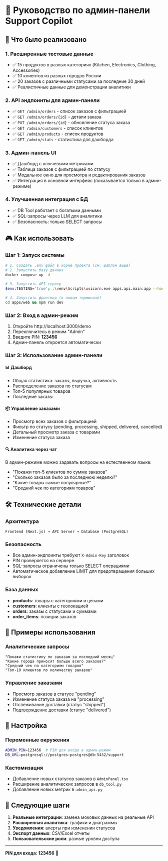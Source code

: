 # 🎯 Руководство по админ-панели Support Copilot

## 🚀 Что было реализовано

### 1. **Расширенные тестовые данные**
- ✅ 15 продуктов в разных категориях (Kitchen, Electronics, Clothing, Accessories)
- ✅ 10 клиентов из разных городов России
- ✅ 20 заказов с различными статусами за последние 30 дней
- ✅ Реалистичные данные для демонстрации аналитики

### 2. **API эндпоинты для админ-панели**
- ✅ `GET /admin/orders` - список заказов с фильтрацией
- ✅ `GET /admin/orders/{id}` - детали заказа
- ✅ `PUT /admin/orders/{id}` - обновление статуса заказа
- ✅ `GET /admin/customers` - список клиентов
- ✅ `GET /admin/products` - список продуктов
- ✅ `GET /admin/stats` - статистика для дашборда

### 3. **Админ-панель UI**
- ✅ Дашборд с ключевыми метриками
- ✅ Таблица заказов с фильтрацией по статусу
- ✅ Модальное окно для просмотра и редактирования заказов
- ✅ Интеграция в основной интерфейс (показывается только в админ-режиме)

### 4. **Улучшенная интеграция с БД**
- ✅ DB Tool работает с богатыми данными
- ✅ SQL-запросы через LLM для аналитики
- ✅ Безопасность: только SELECT запросы

## 🎮 Как использовать

### Шаг 1: Запуск системы
```bash
# 1. Создать .env файл в корне проекта (см. шаблон выше)
# 2. Запустить базу данных
docker-compose up -d

# 3. Запустить API сервер
$env:TESTING='true'; .\venv\Scripts\uvicorn.exe apps.api.main:app --host 0.0.0.0 --port 8000 --reload

# 4. Запустить фронтенд (в новом терминале)
cd apps/web && npm run dev
```

### Шаг 2: Вход в админ-режим
1. Откройте http://localhost:3000/demo
2. Переключитесь в режим "Admin"
3. Введите PIN: **123456**
4. Админ-панель откроется автоматически

### Шаг 3: Использование админ-панели

#### 📊 Дашборд
- Общая статистика: заказы, выручка, активность
- Распределение заказов по статусам
- Топ-5 популярных товаров
- Последние заказы

#### 📦 Управление заказами
- Просмотр всех заказов с фильтрацией
- Фильтр по статусу (pending, processing, shipped, delivered, cancelled)
- Детальный просмотр заказа с товарами
- Изменение статуса заказа

#### 🔍 Аналитика через чат
В админ-режиме можно задавать вопросы на естественном языке:
- "Покажи топ-5 клиентов по сумме заказов"
- "Сколько заказов было за последнюю неделю?"
- "Какие товары самые популярные?"
- "Средний чек по категориям товаров"

## 🛠 Технические детали

### Архитектура
```
Frontend (Next.js) → API Server → Database (PostgreSQL)
```

### Безопасность
- Все админ-эндпоинты требуют `X-Admin-Key` заголовок
- PIN проверяется на сервере
- SQL-запросы ограничены только SELECT операциями
- Автоматическое добавление LIMIT для предотвращения больших выборок

### База данных
- **products**: товары с категориями и ценами
- **customers**: клиенты с геолокацией
- **orders**: заказы с статусами и суммами
- **order_items**: позиции заказов

## 🎯 Примеры использования

### Аналитические запросы
```
"Покажи статистику по заказам за последний месяц"
"Какие города приносят больше всего заказов?"
"Средний чек по категориям товаров"
"Топ-10 клиентов по количеству заказов"
```

### Управление заказами
- Просмотр заказов в статусе "pending"
- Изменение статуса заказа на "processing"
- Отслеживание доставки (статус "shipped")
- Подтверждение доставки (статус "delivered")

## 🔧 Настройка

### Переменные окружения
```bash
ADMIN_PIN=123456  # PIN для входа в админ-режим
DB_URL=postgresql://postgres:postgres@db:5432/support
```

### Кастомизация
- Добавление новых статусов заказов в `AdminPanel.tsx`
- Расширение аналитических запросов в `db_tool.py`
- Добавление новых метрик в `admin_api.py`

## 🚀 Следующие шаги

1. **Реальные интеграции**: замена моковых данных на реальные API
2. **Расширенная аналитика**: графики и диаграммы
3. **Уведомления**: алерты при изменении статусов
4. **Экспорт данных**: CSV/Excel отчеты
5. **Пользовательские роли**: разные уровни доступа

---

**PIN для входа: 123456** 🔐
